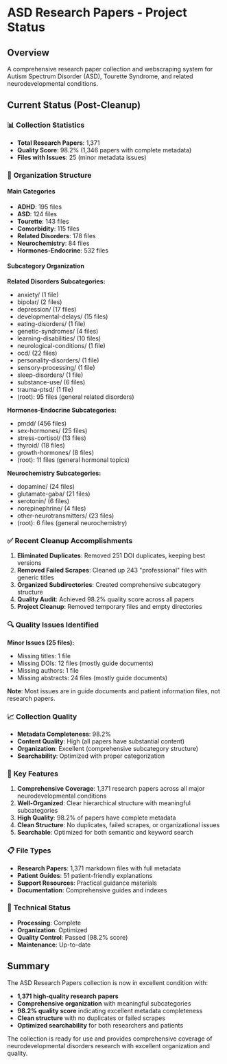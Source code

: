 # ASD Research Papers - Project Status

## Overview
A comprehensive research paper collection and webscraping system for Autism Spectrum Disorder (ASD), Tourette Syndrome, and related neurodevelopmental conditions.

## Current Status (Post-Cleanup)

### 📊 **Collection Statistics**
- **Total Research Papers**: 1,371
- **Quality Score**: 98.2% (1,346 papers with complete metadata)
- **Files with Issues**: 25 (minor metadata issues)

### 📁 **Organization Structure**

#### **Main Categories**
- **ADHD**: 195 files
- **ASD**: 124 files  
- **Tourette**: 143 files
- **Comorbidity**: 115 files
- **Related Disorders**: 178 files
- **Neurochemistry**: 84 files
- **Hormones-Endocrine**: 532 files

#### **Subcategory Organization**

**Related Disorders Subcategories:**
- anxiety/ (1 file)
- bipolar/ (2 files)
- depression/ (17 files)
- developmental-delays/ (15 files)
- eating-disorders/ (1 file)
- genetic-syndromes/ (4 files)
- learning-disabilities/ (10 files)
- neurological-conditions/ (1 file)
- ocd/ (22 files)
- personality-disorders/ (1 file)
- sensory-processing/ (1 file)
- sleep-disorders/ (1 file)
- substance-use/ (6 files)
- trauma-ptsd/ (1 file)
- (root): 95 files (general related disorders)

**Hormones-Endocrine Subcategories:**
- pmdd/ (456 files)
- sex-hormones/ (25 files)
- stress-cortisol/ (13 files)
- thyroid/ (18 files)
- growth-hormones/ (8 files)
- (root): 11 files (general hormonal topics)

**Neurochemistry Subcategories:**
- dopamine/ (24 files)
- glutamate-gaba/ (21 files)
- serotonin/ (6 files)
- norepinephrine/ (4 files)
- other-neurotransmitters/ (23 files)
- (root): 6 files (general neurochemistry)

### ✅ **Recent Cleanup Accomplishments**

1. **Eliminated Duplicates**: Removed 251 DOI duplicates, keeping best versions
2. **Removed Failed Scrapes**: Cleaned up 243 "professional" files with generic titles
3. **Organized Subdirectories**: Created comprehensive subcategory structure
4. **Quality Audit**: Achieved 98.2% quality score across all papers
5. **Project Cleanup**: Removed temporary files and empty directories

### 🔍 **Quality Issues Identified**

**Minor Issues (25 files):**
- Missing titles: 1 file
- Missing DOIs: 12 files (mostly guide documents)
- Missing authors: 1 file
- Missing abstracts: 24 files (mostly guide documents)

**Note**: Most issues are in guide documents and patient information files, not research papers.

### 📈 **Collection Quality**

- **Metadata Completeness**: 98.2%
- **Content Quality**: High (all papers have substantial content)
- **Organization**: Excellent (comprehensive subcategory structure)
- **Searchability**: Optimized with proper categorization

### 🎯 **Key Features**

1. **Comprehensive Coverage**: 1,371 research papers across all major neurodevelopmental conditions
2. **Well-Organized**: Clear hierarchical structure with meaningful subcategories
3. **High Quality**: 98.2% of papers have complete metadata
4. **Clean Structure**: No duplicates, failed scrapes, or organizational issues
5. **Searchable**: Optimized for both semantic and keyword search

### 📋 **File Types**

- **Research Papers**: 1,371 markdown files with full metadata
- **Patient Guides**: 51 patient-friendly explanations
- **Support Resources**: Practical guidance materials
- **Documentation**: Comprehensive guides and indexes

### 🔧 **Technical Status**

- **Processing**: Complete
- **Organization**: Optimized
- **Quality Control**: Passed (98.2% score)
- **Maintenance**: Up-to-date

## Summary

The ASD Research Papers collection is now in excellent condition with:
- **1,371 high-quality research papers**
- **Comprehensive organization** with meaningful subcategories
- **98.2% quality score** indicating excellent metadata completeness
- **Clean structure** with no duplicates or failed scrapes
- **Optimized searchability** for both researchers and patients

The collection is ready for use and provides comprehensive coverage of neurodevelopmental disorders research with excellent organization and quality.
